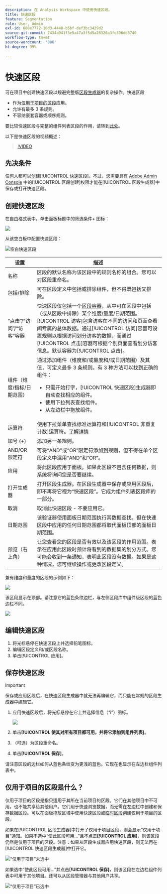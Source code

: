 ```yaml
---
description: 在 Analysis Workspace 中使用快速区段。
title: 快速区段
feature: Segmentation
role: User, Admin
exl-id: 680e7772-10d3-4448-b5bf-def3bc3429d2
source-git-commit: 7434a941f3e5a47a3f5d5a28320a3fc396dd3740
workflow-type: tm+mt
source-wordcount: '886'
ht-degree: 99%

---
```


# 快速区段

可在项目中创建快速区段以规避完整版[区段生成器](/help/components/segmentation/segmentation-workflow/seg-build.md)的复杂操作。快速区段

* 作为[仅用于项目的区段](https://experienceleague.adobe.com/docs/analytics/analyze/analysis-workspace/components/segments/quick-segments.html?lang=zh-Hans#what-are-project-only-segments%3F)应用。
* 允许有最多 3 条规则。
* 不容纳嵌套容器或顺序规则。

要比较快速区段与完整的组件列表区段的作用，请转到[此处](/help/analyze/analysis-workspace/components/segments/t-freeform-project-segment.md)。

以下是快速区段的视频概述：

>[!VIDEO](https://video.tv.adobe.com/v/341466/?quality=12&learn=on)

## 先决条件

任何人都可以创建[!UICONTROL 快速区段]。不过，您需要具有 [Adobe Admin Console](https://experienceleague.adobe.com/docs/analytics/admin/admin-console/permissions/summary-tables.html?lang=zh-Hans#analytics-tools) 中的[!UICONTROL 区段创建]权限才能在[!UICONTROL 区段生成器]中保存或打开快速区段。

## 创建快速区段

在自由格式表中，单击面板标题中的筛选条件+ 图标：

![](assets/quick-seg1.png)

从该空白板中配置快速区段：

![空白快速区段](assets/qs-blank-slate.png)

| 设置 | 描述 |
| --- | --- |
| 名称 | 区段的默认名称为该区段中的规则名称的组合。您可以对区段重命名。 |
| 包括/排除 | 可在区段定义中包括或排除组件，但不得既包括又排除。 |
| “点击”/“访问”/“访客”容器 | 快速区段仅包括一个[区段容器](https://experienceleague.adobe.com/docs/analytics/components/segmentation/seg-overview.html?lang=zh-Hans#section_AF2A28BE92474DB386AE85743C71B2D6)，从中可在区段中包括（或从区段中排除）某个维度/量度/日期范围。[!UICONTROL 访客]包含访客在不同的访问和页面查看间专属的总体数据。通过[!UICONTROL 访问]容器可设置规则以根据访问划分访客的数据，而通过[!UICONTROL 点击]容器可根据个别页面查看划分访客信息。默认容器为[!UICONTROL 点击]。 |
| 组件（维度/指标/日期范围） | 通过添加组件（维度和/或量度和/或日期范围）及其值，可定义最多 3 条规则。有 3 种方法可以找到正确的组件：<ul><li>只需开始打字，[!UICONTROL 快速区段]生成器即自动查找相应的组件。</li><li>使用下拉列表查找组件。</li><li>从左边栏中拖放组件。</li></ul> |
| 运算符 | 使用下拉菜单查找标准运算符和[!UICONTROL 非重复计数]运算符。[了解详情](https://experienceleague.adobe.com/docs/analytics/components/segmentation/segment-reference/seg-operators.html?lang=zh-Hans) |
| 加号 (+) | 添加另一条规则。 |
| AND/OR 限定符 | 可将“AND”或“OR”限定符添加到规则，但不得在单个区段定义中混用“AND”和“OR”。 |
| 应用 | 将此区段应用于面板。如果此区段不包含任何数据，则系统将询问您是否要继续。 |
| 打开生成器 | 打开区段生成器。在区段生成器中保存或应用区段后，即不再将它视为“快速区段”。它成为组件列表区段库的一部分。 |
| 取消 | 取消此快速区段 - 不要应用它。 |
| 日期范围 | 该验证器使用面板日期范围执行其数据查找。但在快速区段中应用的任何日期范围都将取代面板顶部的面板日期范围。 |
| 预览（右上角） | 让您查看您的区段是否有效以及该区段的作用范围。表示在应用此区段时预计将看到的数据集的划分方式。您可能会收到一条通知，表明此区段没有数据。如果是这种情况，您可继续操作或更改区段定义。 |

兼有维度和量度的区段的示例如下：

![](assets/quick-seg2.png)

该区段显示在顶部。请注意它的蓝色条纹边栏，与左侧区段库中组件级区段的蓝色边栏不同。

![](assets/quick-seg5.png)

## 编辑快速区段

1. 将光标悬停在快速区段上并选择铅笔图标。
1. 编辑区段定义和/或区段名称。
1. 单击[!UICONTROL 应用]。

## 保存快速区段

>[!IMPORTANT]
>保存或应用区段后，在快速区段生成器中就无法再编辑它，而只能在常规的区段生成器中编辑它。

1. 应用快速区段后，将光标悬停在它上并选择信息（“i”）图标。

   ![](assets/quick-seg6.png)

1. 单击&#x200B;**[!UICONTROL 使其对所有项目都可用，并将它添加到组件列表]**。
1. （可选）为区段重命名。
1. 单击&#x200B;**[!UICONTROL 保存]**。

请注意区段的边栏如何从蓝色条纹变为更浅的蓝色。它现在也显示在左边栏组件列表中。

## 仅用于项目的区段是什么？

仅用于项目的区段是指只适用于其所在当前项目的区段。它们在其他项目中不可用，也不能共享给其他用户。它们用于快速浏览数据，而无需在左边栏中创建和保存数据区段。可以在面板拖放区域中使用快速区段或[临时区段](https://experienceleague.adobe.com/docs/analytics/analyze/analysis-workspace/components/segments/ad-hoc-segments.html?lang=zh-Hans)创建仅用于项目的区段。

如果在[!UICONTROL 区段生成器]中打开了仅用于项目区段，则会显示“仅用于项目”通知。如果不选中“使此区段可用…”且不点击&#x200B;**[!UICONTROL 应用]**，则该区段仍然是仅用于项目的区段。注意：如果从区段生成器应用快速区段，则无法再在[!UICONTROL 快速区段生成器]中打开它。

![“仅用于项目”未选中](assets/project-only-unchecked.png)

如果选中“使此区段可用…”并点击&#x200B;**[!UICONTROL 保存]**，则该区段在左边栏组件列表中可用于其他项目。还可以从区段管理器与其他用户共享。

![“仅用于项目”已选中](assets/project-only-checked.png)
